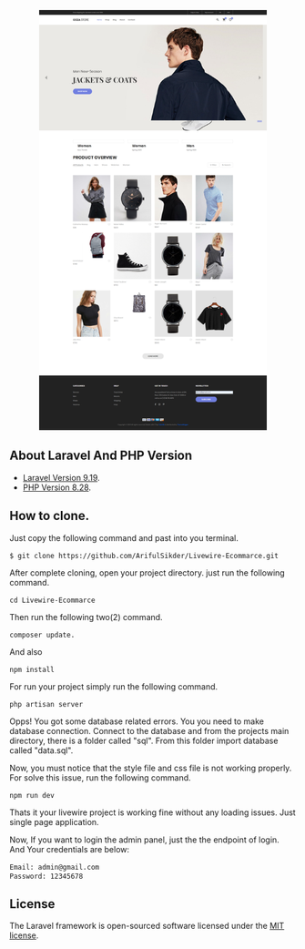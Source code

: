 <p align="center"><a href="https://laravel.com" target="_blank"><img src="public/full site.png" width="400" alt="Laravel Logo"></a></p>

## About Laravel And PHP Version


-   [Laravel Version 9.19](https://laravel.com/docs/routing).
-   [PHP Version 8.28](https://laravel.com/docs/container).

## How to clone.
Just copy the following command and past into you terminal.

    $ git clone https://github.com/ArifulSikder/Livewire-Ecommarce.git

After complete cloning, open your project directory. just run the following command.

    cd Livewire-Ecommarce

Then run the following two(2) command.

    composer update.

And also

    npm install

For run your project simply run the following command.

    php artisan server

Opps! You got some database related errors. You you need to make database connection. Connect to the database and from the projects main directory, there is a folder called "sql". From this folder import database called "data.sql".

Now, you must notice that the style file and css file is not working properly. For solve this issue, run the following command.

    npm run dev

Thats it your livewire project is working fine without any loading issues. Just single page application.

Now, If you want to login the admin panel, just the the endpoint of login. And Your credentials are below:

    Email: admin@gmail.com
    Password: 12345678


## License

The Laravel framework is open-sourced software licensed under the [MIT license](https://opensource.org/licenses/MIT).
